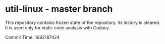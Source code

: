# util-linux - master branch

This repository contains frozen state of the repository.
Its history is cleared. It is used only for static code
analysis with Codacy.

Commit Time: 1692187424